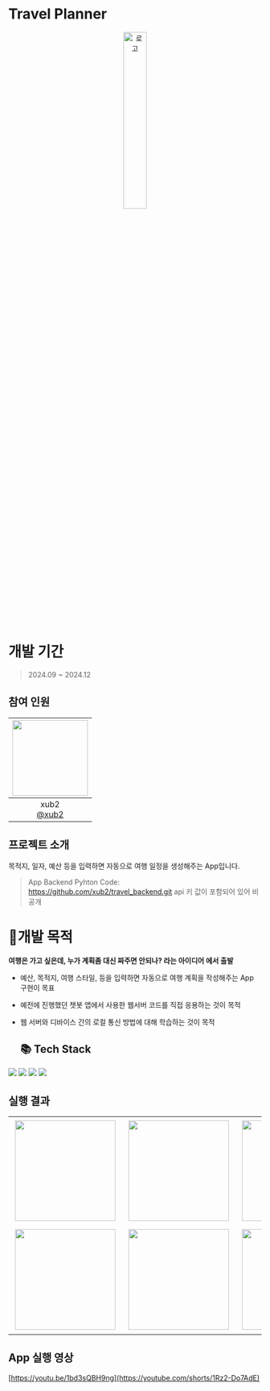 # Travel Planner  
<p align="center">
<img src="https://github.com/user-attachments/assets/ecb689a1-4233-49ed-b71f-6a842a4e6806" alt="로고" width="30%" height="30%">
</p>

# 개발 기간
> 2024.09 ~ 2024.12

## 참여 인원
|<img src="https://avatars.githubusercontent.com/u/104479096?v=4" width="150" height="150"/>|
|:-:|
|xub2<br/>[@xub2](https://github.com/xub2)|

## 프로젝트 소개

목적지, 일자, 예산 등을 입력하면 자동으로 여행 일정을 생성해주는 App입니다.

> App Backend Pyhton Code: https://github.com/xub2/travel_backend.git
> api 키 값이 포함되어 있어 비공개

# 🤔개발 목적

**여행은 가고 싶은데, 누가 계획좀 대신 짜주면 안되나? 라는 아이디어 에서 출발**

- 예산, 목적지, 여행 스타일, 등을 입력하면 자동으로 여행 계획을 작성해주는 App 구현이 목표
- 예전에 진행했던 챗봇 앱에서 사용한 웹서버 코드를 직접 응용하는 것이 목적
- 웹 서버와 디바이스 간의 로컬 통신 방법에 대해 학습하는 것이 목적

  ## 📚 Tech Stack

<img src="https://img.shields.io/badge/dart-3578E5?style=for-the-badge&logo=dart&logoColor=white"/> <img src="https://img.shields.io/badge/python-3178C6?style=for-the-badge&logo=python&logoColor=white"/> <img src="https://img.shields.io/badge/Flutter-06B6D4?style=for-the-badge&logo=Flutter&logoColor=white"/> <img src="https://img.shields.io/badge/gemini-5a999f?style=for-the-badge&logo=gemini&logoColor=white"/>

## 실행 결과
<table>
  <tr>
    <td><img src="https://github.com/user-attachments/assets/6416cb00-31c8-4b3d-8b0e-ea2c22d4ac25"" width="200" style="margin: 5px;"></td>
    <td><img src="https://github.com/user-attachments/assets/a997c03e-44e2-4ad3-b42f-d2bf91b67ec8" width="200" style="margin: 5px;"></td>
    <td><img src="https://github.com/user-attachments/assets/6ecf739f-5798-4435-82e1-6223d9d87278"" width="200" style="margin: 5px;"></td>
    
  </tr>
  <tr>
    <td><img src="https://github.com/user-attachments/assets/8bdd595c-0951-4e99-800c-83f847c2edd1"" width="200" style="margin: 5px;"></td>
    <td><img src="https://github.com/user-attachments/assets/347c808c-c370-4ed3-862f-ffb79bf90801" width="200" style="margin: 5px;"></td>
    <td><img src="https://github.com/user-attachments/assets/e9ece844-95e3-49e7-8d65-4a269643c325" width="200" style="margin: 5px;"></td>
  </tr>
</table>

## App 실행 영상
[https://youtu.be/1bd3sQBH9ng](https://youtube.com/shorts/1Rz2-Do7AdE)
